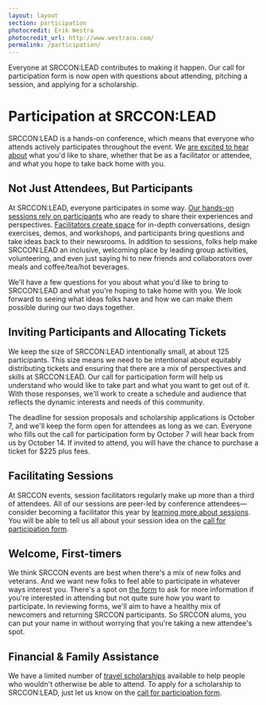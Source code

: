 ```yaml
---
layout: layout
section: participation
photocredit: Erik Westra
photocredit_url: http://www.westraco.com/
permalink: /participation/
---
```


Everyone at SRCCON:LEAD contributes to making it happen. Our call for participation form is now open with questions about attending, pitching a session, and applying for a scholarship.

# Participation at SRCCON:LEAD

SRCCON:LEAD is a hands-on conference, which means that everyone who attends actively participates throughout the event. We [are excited to hear about](/participation/form) what you'd like to share, whether that be as a facilitator or attendee, and what you hope to take back home with you. 

## Not Just Attendees, But Participants

At SRCCON:LEAD, everyone participates in some way. [Our hands-on sessions rely on participants](/sessions/about) who are ready to share their experiences and perspectives. [Facilitators create space](/sessions/about#facilitators) for in-depth conversations, design exercises, demos, and workshops, and participants bring questions and take ideas back to their newsrooms. In addition to sessions, folks help make SRCCON:LEAD an inclusive, welcoming place by leading group activities, volunteering, and even just saying hi to new friends and collaborators over meals and coffee/tea/hot beverages.

We'll have a few questions for you about what you'd like to bring to SRCCON:LEAD and what you're hoping to take home with you. We look forward to seeing what ideas folks have and how we can make them possible during our two days together.

## Inviting Participants and Allocating Tickets

We keep the size of SRCCON:LEAD intentionally small, at about 125 participants. This size means we need to be intentional about equitably distributing tickets and ensuring that there are a mix of perspectives and skills at SRCCON:LEAD. Our call for participation form will help us understand who would like to take part and what you want to get out of it. With those responses, we'll work to create a schedule and audience that reflects the dynamic interests and needs of this community.

The deadline for session proposals and scholarship applications is October 7, and we'll keep the form open for attendees as long as we can. Everyone who fills out the call for participation form by October 7 will hear back from us by October 14. If invited to attend, you will have the chance to purchase a ticket for $225 plus fees.

## Facilitating Sessions

At SRCCON events, session facilitators regularly make up more than a third of attendees. All of our sessions are peer-led by conference attendees—consider becoming a facilitator this year by [learning more about sessions](/program). You will be able to tell us all about your session idea on the [call for participation form](/participation/form).

## Welcome, First-timers

We think SRCCON events are best when there's a mix of new folks and veterans. And we want new folks to feel able to participate in whatever ways interest you. There's a spot on [the form](/participation/form) to ask for more information if you're interested in attending but not quite sure how you want to participate. In reviewing forms, we'll aim to have a healthy mix of newcomers and returning SRCCON participants. So SRCCON alums, you can put your name in without worrying that you're taking a new attendee's spot.

## Financial & Family Assistance

We have a limited number of [travel scholarships](/scholarships) available to help people who wouldn't otherwise be able to attend. To apply for a scholarship to SRCCON:LEAD, just let us know on the [call for participation form](/participation/form).
